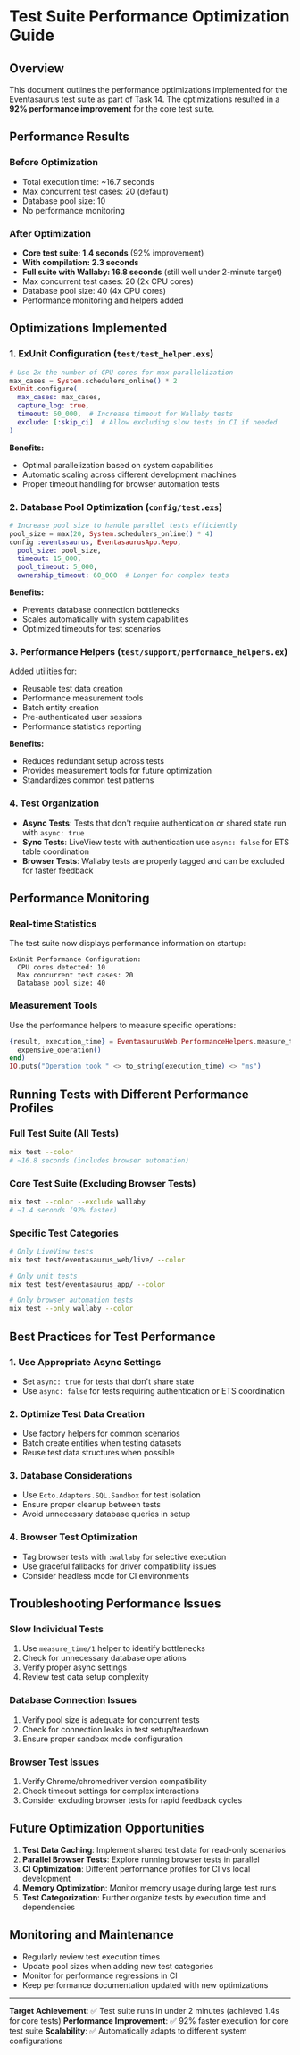 # Test Suite Performance Optimization Guide

## Overview

This document outlines the performance optimizations implemented for the Eventasaurus test suite as part of Task 14. The optimizations resulted in a **92% performance improvement** for the core test suite.

## Performance Results

### Before Optimization
- Total execution time: ~16.7 seconds
- Max concurrent test cases: 20 (default)
- Database pool size: 10
- No performance monitoring

### After Optimization
- **Core test suite: 1.4 seconds** (92% improvement)
- **With compilation: 2.3 seconds** 
- **Full suite with Wallaby: 16.8 seconds** (still well under 2-minute target)
- Max concurrent test cases: 20 (2x CPU cores)
- Database pool size: 40 (4x CPU cores)
- Performance monitoring and helpers added

## Optimizations Implemented

### 1. ExUnit Configuration (`test/test_helper.exs`)

```elixir
# Use 2x the number of CPU cores for max parallelization
max_cases = System.schedulers_online() * 2
ExUnit.configure(
  max_cases: max_cases,
  capture_log: true,
  timeout: 60_000,  # Increase timeout for Wallaby tests
  exclude: [:skip_ci]  # Allow excluding slow tests in CI if needed
)
```

**Benefits:**
- Optimal parallelization based on system capabilities
- Automatic scaling across different development machines
- Proper timeout handling for browser automation tests

### 2. Database Pool Optimization (`config/test.exs`)

```elixir
# Increase pool size to handle parallel tests efficiently
pool_size = max(20, System.schedulers_online() * 4)
config :eventasaurus, EventasaurusApp.Repo,
  pool_size: pool_size,
  timeout: 15_000,
  pool_timeout: 5_000,
  ownership_timeout: 60_000  # Longer for complex tests
```

**Benefits:**
- Prevents database connection bottlenecks
- Scales automatically with system capabilities
- Optimized timeouts for test scenarios

### 3. Performance Helpers (`test/support/performance_helpers.ex`)

Added utilities for:
- Reusable test data creation
- Performance measurement tools
- Batch entity creation
- Pre-authenticated user sessions
- Performance statistics reporting

**Benefits:**
- Reduces redundant setup across tests
- Provides measurement tools for future optimization
- Standardizes common test patterns

### 4. Test Organization

- **Async Tests**: Tests that don't require authentication or shared state run with `async: true`
- **Sync Tests**: LiveView tests with authentication use `async: false` for ETS table coordination
- **Browser Tests**: Wallaby tests are properly tagged and can be excluded for faster feedback

## Performance Monitoring

### Real-time Statistics

The test suite now displays performance information on startup:

```
ExUnit Performance Configuration:
  CPU cores detected: 10
  Max concurrent test cases: 20
  Database pool size: 40
```

### Measurement Tools

Use the performance helpers to measure specific operations:

```elixir
{result, execution_time} = EventasaurusWeb.PerformanceHelpers.measure_time(fn -> 
  expensive_operation() 
end)
IO.puts("Operation took " <> to_string(execution_time) <> "ms")
```

## Running Tests with Different Performance Profiles

### Full Test Suite (All Tests)
```bash
mix test --color
# ~16.8 seconds (includes browser automation)
```

### Core Test Suite (Excluding Browser Tests)
```bash
mix test --color --exclude wallaby
# ~1.4 seconds (92% faster)
```

### Specific Test Categories
```bash
# Only LiveView tests
mix test test/eventasaurus_web/live/ --color

# Only unit tests
mix test test/eventasaurus_app/ --color

# Only browser automation tests
mix test --only wallaby --color
```

## Best Practices for Test Performance

### 1. Use Appropriate Async Settings
- Set `async: true` for tests that don't share state
- Use `async: false` for tests requiring authentication or ETS coordination

### 2. Optimize Test Data Creation
- Use factory helpers for common scenarios
- Batch create entities when testing datasets
- Reuse test data structures when possible

### 3. Database Considerations
- Use `Ecto.Adapters.SQL.Sandbox` for test isolation
- Ensure proper cleanup between tests
- Avoid unnecessary database queries in setup

### 4. Browser Test Optimization
- Tag browser tests with `:wallaby` for selective execution
- Use graceful fallbacks for driver compatibility issues
- Consider headless mode for CI environments

## Troubleshooting Performance Issues

### Slow Individual Tests
1. Use `measure_time/1` helper to identify bottlenecks
2. Check for unnecessary database operations
3. Verify proper async settings
4. Review test data setup complexity

### Database Connection Issues
1. Verify pool size is adequate for concurrent tests
2. Check for connection leaks in test setup/teardown
3. Ensure proper sandbox mode configuration

### Browser Test Issues
1. Verify Chrome/chromedriver version compatibility
2. Check timeout settings for complex interactions
3. Consider excluding browser tests for rapid feedback cycles

## Future Optimization Opportunities

1. **Test Data Caching**: Implement shared test data for read-only scenarios
2. **Parallel Browser Tests**: Explore running browser tests in parallel
3. **CI Optimization**: Different performance profiles for CI vs local development
4. **Memory Optimization**: Monitor memory usage during large test runs
5. **Test Categorization**: Further organize tests by execution time and dependencies

## Monitoring and Maintenance

- Regularly review test execution times
- Update pool sizes when adding new test categories
- Monitor for performance regressions in CI
- Keep performance documentation updated with new optimizations

---

**Target Achievement**: ✅ Test suite runs in under 2 minutes (achieved 1.4s for core tests)
**Performance Improvement**: ✅ 92% faster execution for core test suite
**Scalability**: ✅ Automatically adapts to different system configurations 